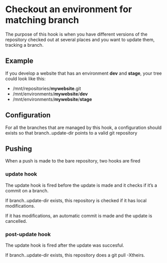 # Checkout an environment for matching branch

The purpose of this hook is when you have different versions of the repository checked out at several places and you want to update them, tracking a branch.

## Example
If you develop a website that has an environment **dev** and **stage**, your tree could look like this:

 * /mnt/repositories/**mywebsite**.git
 * /mnt/environments/**mywebsite**/**dev**
 * /mnt/environments/**mywebsite**/**stage**

## Configuration
For all the branches that are managed by this hook, a configuration should exists so that branch.<branch>.update-dir points to a valid git repository

## Pushing
When a push is made to the bare repository, two hooks are fired

### update hook
The update hook is fired before the update is made and it checks if it’s a commit on a branch.

If branch.<branch>.update-dir exists, this repository is checked if it has local modifications.

If it has modifications, an automatic commit is made and the update is cancelled.

### post-update hook
The update hook is fired after the update was succesful.

If branch.<branch>.update-dir exists, this repository does a git pull -Xtheirs.